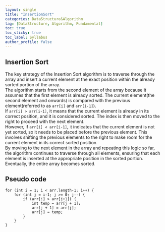 ```yaml
---
layout: single
title: "InsertionSort"
categories: DataStructure&Algorithm
tag: [DataStructure, Algorithm, Fundamental]
toc: true
toc_sticky: true
toc_label: Syllabus
author_profile: false
---
```


## Insertion Sort

The key strategy of the Insertion Sort algorithm is to traverse through the array and insert a current element at the exact position within the already sorted portion of the array.<br>
The algorithm starts from the second element of the array because it assumes that the first element is already sorted. The current element(the second element and onwards) is compared with the previous element(referred to as `arr[i]` and `arr[i-1]`).
<br>
If `arr[i] > arr[i-1]`, it means that the current element is already in its correct position, and it is considered sorted. The index is then moved to the right to proceed with the next element.
<br>
However, if `arr[i] < arr[i-1]`, it indicates that the current element is not yet sorted, so it needs to be placed before the previous element. This involves shifting the previous elements to the right to make room for the current element in its correct sorted position.
<br>
By moving to the next element in the array and repeating this logic so far, the algorithm continues to traverse through all elements, ensuring that each element is inserted at the appropriate position in the sorted portion. Eventually, the entire array becomes sorted.

## Pseudo code

```
for (int i = 1; i < arr.length-1; i++) {
    for (int j = i-1; j >= 0; j--) {
        if (arr[j] > arr[j+1]) {
            int temp = arr[j + 1];
            arr[j + 1] = arr[j];
            arr[j] = temp;
        }
    }
}
```